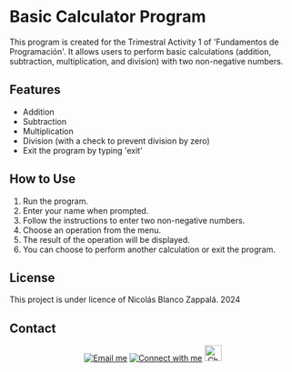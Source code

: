 # Basic Calculator Program

This program is created for the Trimestral Activity 1 of 'Fundamentos de Programación'. It allows users to perform basic calculations (addition, subtraction, multiplication, and division) with two non-negative numbers.

## Features

- Addition
- Subtraction
- Multiplication
- Division (with a check to prevent division by zero)
- Exit the program by typing 'exit'

## How to Use

1. Run the program.
2. Enter your name when prompted.
3. Follow the instructions to enter two non-negative numbers.
4. Choose an operation from the menu.
5. The result of the operation will be displayed.
6. You can choose to perform another calculation or exit the program.

## License

This project is under licence of Nicolás Blanco Zappalá. 2024

## Contact

<section display="flex" justify-content="center" align="center">
<a href = "mailto:nblancozappala@gmail.com"><img src="https://img.shields.io/badge/-Gmail-%23333?style=for-the-badge&logo=gmail&logoColor=white" alt="Email me" target="_blank"></a>
<a href="https://www.linkedin.com/in/nblancoz" target="_blank"><img src="https://img.shields.io/badge/-LinkedIn-%230077B5?style=for-the-badge&logo=linkedin&logoColor=white" alt="Connect with me" target="_blank"></a>
<a href="https://github.com/nblancoz" target="_blank"><img src="https://github.githubassets.com/assets/GitHub-Mark-ea2971cee799.png" alt="Check my GitHub" target="_blank" style="width: 30px; height: 28px;"></a>
</section>

